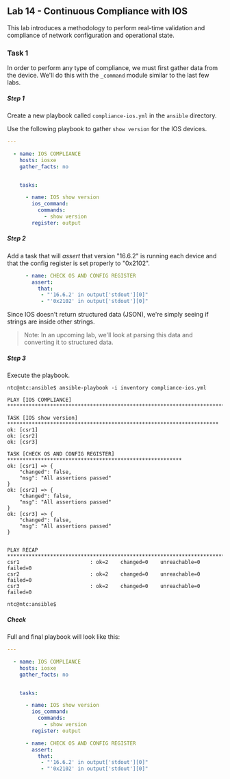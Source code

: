 ## Lab 14 - Continuous Compliance with IOS

This lab introduces a methodology to perform real-time validation and compliance of network configuration and operational state.

### Task 1

In order to perform any type of compliance, we must first gather data from the device.  We'll do this with the `_command` module similar to the last few labs.

##### Step 1

Create a new playbook called `compliance-ios.yml` in the `ansible` directory.  

Use the following playbook to gather `show version` for the IOS devices.

```yaml
---

  - name: IOS COMPLIANCE
    hosts: iosxe
    gather_facts: no


    tasks:

      - name: IOS show version
        ios_command:
          commands: 
            - show version
        register: output

```

##### Step 2

Add a task that will _assert_ that version "16.6.2" is running each device and that the config register is set properly to "0x2102".

```yaml
      - name: CHECK OS AND CONFIG REGISTER
        assert:
          that:
           - "'16.6.2' in output['stdout'][0]"
           - "'0x2102' in output['stdout'][0]"

```

Since IOS doesn't return structured data (JSON), we're simply seeing if strings are inside other strings.  

> Note: In an upcoming lab, we'll look at parsing this data and converting it to structured data.

##### Step 3

Execute the playbook.

```
ntc@ntc:ansible$ ansible-playbook -i inventory compliance-ios.yml   

PLAY [IOS COMPLIANCE] ***********************************************************************

TASK [IOS show version] *********************************************************************
ok: [csr1]
ok: [csr2]
ok: [csr3]

TASK [CHECK OS AND CONFIG REGISTER] *********************************************************
ok: [csr1] => {
    "changed": false, 
    "msg": "All assertions passed"
}
ok: [csr2] => {
    "changed": false, 
    "msg": "All assertions passed"
}
ok: [csr3] => {
    "changed": false, 
    "msg": "All assertions passed"
}


PLAY RECAP **********************************************************************************
csr1                       : ok=2    changed=0    unreachable=0    failed=0   
csr2                       : ok=2    changed=0    unreachable=0    failed=0   
csr3                       : ok=2    changed=0    unreachable=0    failed=0   

ntc@ntc:ansible$ 
```

##### Check

Full and final playbook will look like this:

```yaml
---

  - name: IOS COMPLIANCE
    hosts: iosxe
    gather_facts: no


    tasks:

      - name: IOS show version
        ios_command:
          commands:
            - show version
        register: output

      - name: CHECK OS AND CONFIG REGISTER
        assert:
          that:
           - "'16.6.2' in output['stdout'][0]"
           - "'0x2102' in output['stdout'][0]"

```

